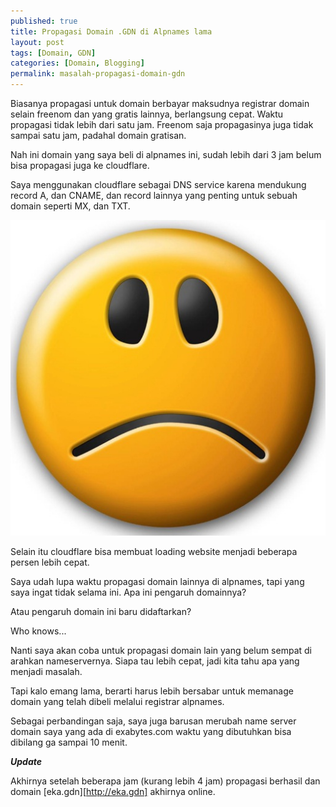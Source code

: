 ```yaml
---
published: true
title: Propagasi Domain .GDN di Alpnames lama
layout: post
tags: [Domain, GDN]
categories: [Domain, Blogging]
permalink: masalah-propagasi-domain-gdn
---
```

Biasanya propagasi untuk domain berbayar maksudnya registrar domain selain freenom dan yang gratis lainnya, berlangsung cepat. Waktu propagasi tidak lebih dari satu jam. Freenom saja propagasinya juga tidak sampai satu jam, padahal domain gratisan.

Nah ini domain yang saya beli di alpnames ini, sudah lebih dari 3 jam belum bisa propagasi juga ke cloudflare.

Saya menggunakan cloudflare sebagai DNS service karena mendukung record A, dan CNAME, dan record lainnya yang penting untuk sebuah domain seperti MX, dan TXT.

<p align="center">
<img src="https://github.com/ekagdn/ekagdn.github.io/blob/master/img/lama-bingit.jpg?raw=true" alt="Lama Bingit" title="Lama Bingit" />
</p>

Selain itu cloudflare bisa membuat loading website menjadi beberapa persen lebih cepat.

Saya udah lupa waktu propagasi domain lainnya di alpnames, tapi yang saya ingat tidak selama ini. Apa ini pengaruh domainnya?

Atau pengaruh domain ini baru didaftarkan?

Who knows...

Nanti saya akan coba untuk propagasi domain lain yang belum sempat di arahkan nameservernya. Siapa tau lebih cepat, jadi kita tahu apa yang menjadi masalah.

Tapi kalo emang lama, berarti harus lebih bersabar untuk memanage domain yang telah dibeli melalui registrar alpnames. 

Sebagai perbandingan saja, saya juga barusan merubah name server domain saya yang ada di exabytes.com waktu yang dibutuhkan bisa dibilang ga sampai 10 menit.

**_Update_**

Akhirnya setelah beberapa jam (kurang lebih 4 jam) propagasi berhasil dan domain [eka.gdn][http://eka.gdn] akhirnya online.